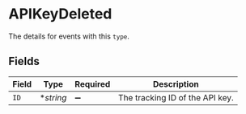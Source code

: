 # APIKeyDeleted

The details for events with this `type`.


## Fields

| Field                           | Type                            | Required                        | Description                     |
| ------------------------------- | ------------------------------- | ------------------------------- | ------------------------------- |
| `ID`                            | **string*                       | :heavy_minus_sign:              | The tracking ID of the API key. |